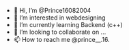 - 👋 Hi, I’m @Prince16082004
- 👀 I’m interested in webdesigning
- 🌱 I’m currently learning Backend (c++)
- 💞️ I’m looking to collaborate on ...
- 📫 How to reach me @prince__.16.

<!---
Prince16082004/Prince16082004 is a ✨ special ✨ repository because its `README.md` (this file) appears on your GitHub profile.
You can click the Preview link to take a look at your changes.
--->
